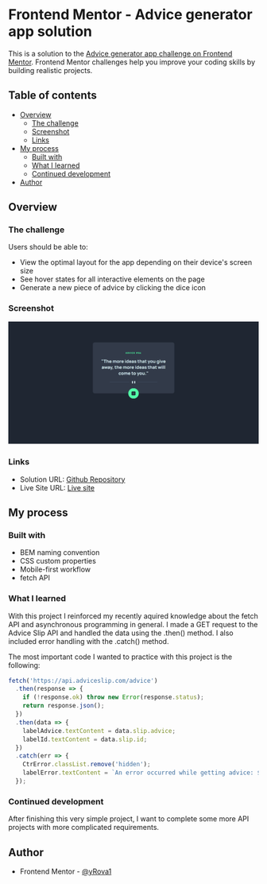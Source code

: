 # Frontend Mentor - Advice generator app solution

This is a solution to the [Advice generator app challenge on Frontend Mentor](https://www.frontendmentor.io/challenges/advice-generator-app-QdUG-13db). Frontend Mentor challenges help you improve your coding skills by building realistic projects.

## Table of contents

- [Overview](#overview)
  - [The challenge](#the-challenge)
  - [Screenshot](#screenshot)
  - [Links](#links)
- [My process](#my-process)
  - [Built with](#built-with)
  - [What I learned](#what-i-learned)
  - [Continued development](#continued-development)
- [Author](#author)

## Overview

### The challenge

Users should be able to:

- View the optimal layout for the app depending on their device's screen size
- See hover states for all interactive elements on the page
- Generate a new piece of advice by clicking the dice icon

### Screenshot

![](images/screenshot-site.png)

### Links

- Solution URL: [Github Repository](https://github.com/Rova1/frontend-mentor-advice-generator)
- Live Site URL: [Live site](https://rova1.github.io/frontend-mentor-advice-generator/)

## My process

### Built with

- BEM naming convention
- CSS custom properties
- Mobile-first workflow
- fetch API

### What I learned

With this project I reinforced my recently aquired knowledge about the fetch API and asynchronous programming in general.
I made a GET request to the Advice Slip API and handled the data using the .then() method.
I also included error handling with the .catch() method.

The most important code I wanted to practice with this project is the following:

```js
fetch('https://api.adviceslip.com/advice')
  .then(response => {
    if (!response.ok) throw new Error(response.status);
    return response.json();
  })
  .then(data => {
    labelAdvice.textContent = data.slip.advice;
    labelId.textContent = data.slip.id;
  })
  .catch(err => {
    CtrError.classList.remove('hidden');
    labelError.textContent = `An error occurred while getting advice: ${err.message}`;
  });
```

### Continued development

After finishing this very simple project, I want to complete some more API projects with more complicated requirements.

## Author

- Frontend Mentor - [@yRova1](https://www.frontendmentor.io/profile/Rova1)
